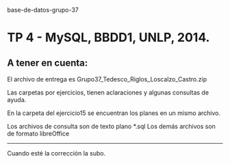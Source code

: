 base-de-datos-grupo-37

TP 4 - MySQL, BBDD1, UNLP, 2014.
======================

A tener en cuenta: 
---
El archivo de entrega es Grupo37_Tedesco_Riglos_Loscalzo_Castro.zip

Las carpetas por ejercicios, tienen aclaraciones y algunas consultas de ayuda. 

En la carpeta del ejercicio15 se encuentran los planes en un mismo archivo.

Los archivos de consulta son de texto plano *.sql
Los demás archivos son de formato libreOffice

---

Cuando esté la corrección la subo.
